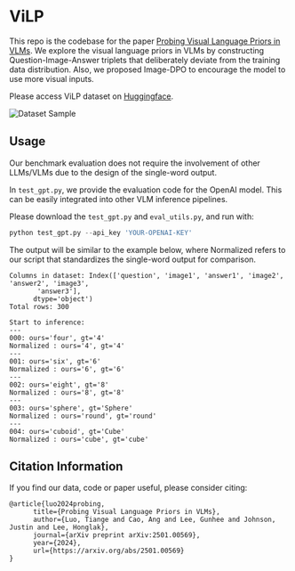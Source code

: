 # ViLP
This repo is the codebase for the paper [Probing Visual Language Priors in VLMs](https://arxiv.org/abs/2501.00569). We explore the visual language priors in VLMs by constructing Question-Image-Answer triplets that deliberately deviate from the training data distribution. Also, we proposed Image-DPO to encourage the model to use more visual inputs.

Please access ViLP dataset on [Huggingface](https://huggingface.co/datasets/ViLP/ViLP). 

![Dataset Sample](sample.png)

## Usage

Our benchmark evaluation does not require the involvement of other LLMs/VLMs due to the design of the single-word output.

In `test_gpt.py`, we provide the evaluation code for the OpenAI model. This can be easily integrated into other VLM inference pipelines.

Please download the `test_gpt.py` and `eval_utils.py`, and run with:

```python
python test_gpt.py --api_key 'YOUR-OPENAI-KEY'
```

The output will be similar to the example below, where Normalized refers to our script that standardizes the single-word output for comparison.

```
Columns in dataset: Index(['question', 'image1', 'answer1', 'image2', 'answer2', 'image3',
       'answer3'],
      dtype='object')
Total rows: 300

Start to inference:
---
000: ours='four', gt='4'
Normalized : ours='4', gt='4'
---
001: ours='six', gt='6'
Normalized : ours='6', gt='6'
---
002: ours='eight', gt='8'
Normalized : ours='8', gt='8'
---
003: ours='sphere', gt='Sphere'
Normalized : ours='round', gt='round'
---
004: ours='cuboid', gt='Cube'
Normalized : ours='cube', gt='cube'
```

## Citation Information

If you find our data, code or paper useful, please consider citing:

```
@article{luo2024probing,
      title={Probing Visual Language Priors in VLMs},
      author={Luo, Tiange and Cao, Ang and Lee, Gunhee and Johnson, Justin and Lee, Honglak},
      journal={arXiv preprint arXiv:2501.00569},
      year={2024},
      url={https://arxiv.org/abs/2501.00569}
}
```
